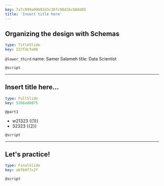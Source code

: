 ```yaml
---
key: 7a7c099a99b92d3c36fc98d16cb8dd85
title: 'Insert title here'
---
```


## Organizing the design with Schemas 

```yaml
type: TitleSlide
key: 227fdcfe06
```

`@lower_third`
name: Samer Salameh
title: Data Scientist

`@script`


---

## Insert title here...

```yaml
type: FullSlide
key: 5266e88075
```

`@part1`
- w21323  {{1}}
- 32323  {{2}}


`@script`


---

## Let's practice!

```yaml
type: FinalSlide
key: a6fb9f7c2f
```

`@script`
